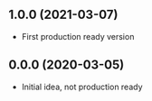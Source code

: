 
## 1.0.0 (2021-03-07)
 - First production ready version

## 0.0.0 (2020-03-05)
- Initial idea, not production ready